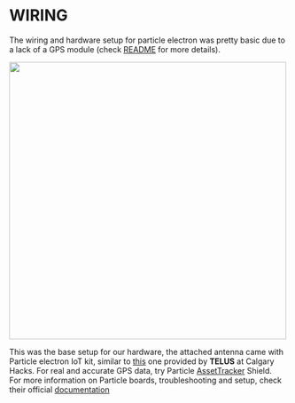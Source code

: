WIRING
=============================

The wiring and hardware setup for particle electron was pretty basic due to a lack of a GPS module (check [README](https://github.com/CalgaryHacks2018/particle_run/blob/master/README.md "README.md") for more details).

<img src="https://github.com/CalgaryHacks2018/particle_run/raw/master/common/images/setup.jpg" width="500"><br/>

This was the base setup for our hardware, the attached antenna came with Particle electron IoT kit, similar to [this](https://www.adafruit.com/product/3234) one provided by **TELUS** at Calgary Hacks. For real and accurate GPS data, try Particle [AssetTracker](https://www.particle.io/products/hardware/asset-tracker/) Shield.<br/>
For more information on Particle boards, troubleshooting and setup, check their official [documentation](https://docs.particle.io/reference/firmware/electron/)

